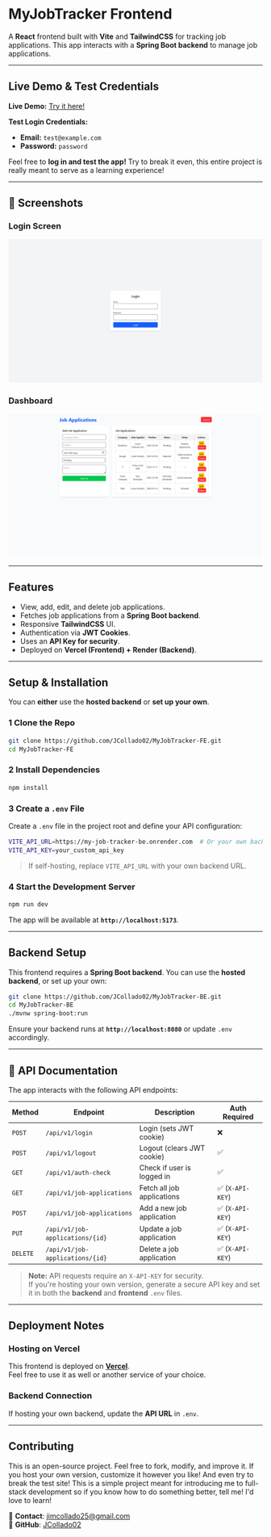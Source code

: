 #  MyJobTracker Frontend

A **React** frontend built with **Vite** and **TailwindCSS** for tracking job applications. This app interacts with a **Spring Boot backend** to manage job applications.

---

## Live Demo & Test Credentials  
 **Live Demo:** [Try it here!](https://my-job-tracker-fe.vercel.app/)  

 **Test Login Credentials:**  
- **Email:** `test@example.com`  
- **Password:** `password`

Feel free to **log in and test the app!** Try to break it even, this entire project is really meant to serve as a learning experience!

---

## 📸 Screenshots  
### **Login Screen**  
![Login Screen](/screenshots/login.PNG?raw=true "Login Screen")

### **Dashboard**  
![Dashboard](/screenshots/dashboard.PNG?raw=true "Login Screen")  

---

## Features
- View, add, edit, and delete job applications.
- Fetches job applications from a **Spring Boot backend**.
- Responsive **TailwindCSS** UI.
- Authentication via **JWT Cookies**.
- Uses an **API Key for security**.
- Deployed on **Vercel (Frontend) + Render (Backend)**.

---

## Setup & Installation
You can **either** use the **hosted backend** or **set up your own**.

### **1 Clone the Repo**
```sh
git clone https://github.com/JCollado02/MyJobTracker-FE.git
cd MyJobTracker-FE
```

### **2 Install Dependencies**
```sh
npm install
```

### **3 Create a `.env` File**  
Create a `.env` file in the project root and define your API configuration:

```sh
VITE_API_URL=https://my-job-tracker-be.onrender.com  # Or your own backend URL
VITE_API_KEY=your_custom_api_key
```

> If self-hosting, replace `VITE_API_URL` with your own backend URL.

### **4 Start the Development Server**
```sh
npm run dev
```
The app will be available at **`http://localhost:5173`**.

---

## Backend Setup
This frontend requires a **Spring Boot backend**. You can use the **hosted backend**, or set up your own:

```sh
git clone https://github.com/JCollado02/MyJobTracker-BE.git
cd MyJobTracker-BE
./mvnw spring-boot:run
```

Ensure your backend runs at **`http://localhost:8080`** or update `.env` accordingly.

---

## 📝 API Documentation
The app interacts with the following API endpoints:

| Method  | Endpoint                        | Description                 | Auth Required |
|---------|--------------------------------|-----------------------------|--------------|
| `POST`  | `/api/v1/login`                | Login (sets JWT cookie)     | ❌ |
| `POST`  | `/api/v1/logout`               | Logout (clears JWT cookie)  | ✅ |
| `GET`   | `/api/v1/auth-check`           | Check if user is logged in  | ✅ |
| `GET`   | `/api/v1/job-applications`      | Fetch all job applications  | ✅ (`X-API-KEY`) |
| `POST`  | `/api/v1/job-applications`      | Add a new job application   | ✅ (`X-API-KEY`) |
| `PUT`   | `/api/v1/job-applications/{id}` | Update a job application    | ✅ (`X-API-KEY`) |
| `DELETE`| `/api/v1/job-applications/{id}` | Delete a job application    | ✅ (`X-API-KEY`) |

> **Note:** API requests require an `X-API-KEY` for security.  
> If you're hosting your own version, generate a secure API key and set it in both the **backend** and **frontend** `.env` files.

---

## Deployment Notes  
### **Hosting on Vercel**
This frontend is deployed on **[Vercel](https://vercel.com/)**.  
Feel free to use it as well or another service of your choice.

### **Backend Connection**
If hosting your own backend, update the **API URL** in `.env`.

---

## Contributing
This is an open-source project. Feel free to fork, modify, and improve it.
If you host your own version, customize it however you like! And even try to
break the test site! This is a simple project meant for introducing me to
full-stack development so if you know how to do something better, tell me! I'd
love to learn!

📧 **Contact**: [jimcollado25@gmail.com](mailto:jimcollado25@gmail.com)  
🔗 **GitHub**: [JCollado02](https://github.com/JCollado02)
